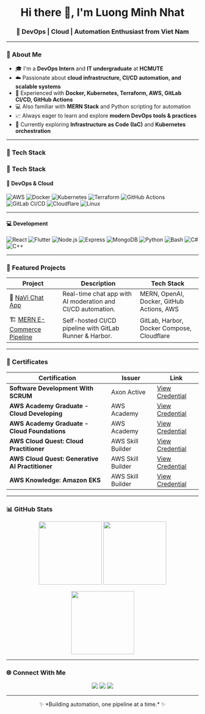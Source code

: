<h1 align="center">Hi there 👋, I'm Luong Minh Nhat</h1>
<h3 align="center">🚀 DevOps | Cloud | Automation Enthusiast from Viet Nam</h3>

---

### 🌟 About Me

- 🎓 I'm a **DevOps Intern** and **IT undergraduate** at **HCMUTE**  
- ☁️ Passionate about **cloud infrastructure, CI/CD automation, and scalable systems**  
- 🧰 Experienced with **Docker, Kubernetes, Terraform, AWS, GitLab CI/CD, GitHub Actions**  
- 💻 Also familiar with **MERN Stack** and Python scripting for automation  
- 📈 Always eager to learn and explore **modern DevOps tools & practices**  
- 🌱 Currently exploring **Infrastructure as Code (IaC)** and **Kubernetes orchestration**  

---

### 🧠 Tech Stack

### 🧠 Tech Stack

#### 🚀 DevOps & Cloud

![AWS](https://img.shields.io/badge/AWS-FF9900?style=for-the-badge&logo=amazon-aws&logoColor=white)
![Docker](https://img.shields.io/badge/Docker-2496ED?style=for-the-badge&logo=docker&logoColor=white)
![Kubernetes](https://img.shields.io/badge/Kubernetes-326CE5?style=for-the-badge&logo=kubernetes&logoColor=white)
![Terraform](https://img.shields.io/badge/Terraform-7B42BC?style=for-the-badge&logo=terraform&logoColor=white)
![GitHub Actions](https://img.shields.io/badge/GitHub_Actions-2088FF?style=for-the-badge&logo=githubactions&logoColor=white)
![GitLab CI/CD](https://img.shields.io/badge/GitLab_CI%2FCD-FC6D26?style=for-the-badge&logo=gitlab&logoColor=white)
![Cloudflare](https://img.shields.io/badge/Cloudflare-F38020?style=for-the-badge&logo=cloudflare&logoColor=white)
![Linux](https://img.shields.io/badge/Linux-333333?style=for-the-badge&logo=linux&logoColor=FCC624)

---

#### 💻 Development

![React](https://img.shields.io/badge/React-20232A?style=for-the-badge&logo=react&logoColor=61DAFB)
![Flutter](https://img.shields.io/badge/Flutter-0468D7?style=for-the-badge&logo=flutter&logoColor=white)
![Node.js](https://img.shields.io/badge/Node.js-3C873A?style=for-the-badge&logo=node.js&logoColor=white)
![Express](https://img.shields.io/badge/Express-000000?style=for-the-badge&logo=express&logoColor=white)
![MongoDB](https://img.shields.io/badge/MongoDB-4EA94B?style=for-the-badge&logo=mongodb&logoColor=white)
![Python](https://img.shields.io/badge/Python-3776AB?style=for-the-badge&logo=python&logoColor=FFD43B)
![Bash](https://img.shields.io/badge/Bash-121011?style=for-the-badge&logo=gnu-bash&logoColor=white)
![C#](https://img.shields.io/badge/C%23-68217A?style=for-the-badge&logo=c-sharp&logoColor=white)
![C++](https://img.shields.io/badge/C++-00599C?style=for-the-badge&logo=cplusplus&logoColor=white)

---

### 🧩 Featured Projects

| Project | Description | Tech Stack |
|----------|--------------|------------|
| 💬 [NaVi Chat App](https://github.com/nhat3107/NaVi) | Real-time chat app with AI moderation and CI/CD automation. | MERN, OpenAI, Docker, GitHub Actions, AWS |
| 🏗️ [MERN E-Commerce Pipeline](https://gitlab.benjaminluong.id.vn/nhat3107/mern-ecommerce) | Self-hosted CI/CD pipeline with GitLab Runner & Harbor. | GitLab, Harbor, Docker Compose, Cloudflare |

---

### 🏅 Certificates

| Certification | Issuer | Link |
|----------------|---------|------|
| **Software Development With SCRUM** | Axon Active | [View Credential](https://verified.sertifier.com/en/verify/63606034466208/) |
| **AWS Academy Graduate - Cloud Developing** | AWS Academy | [View Credential](https://www.credly.com/badges/31413291-d9ba-4658-9913-f373ffc1d3b9) |
| **AWS Academy Graduate - Cloud Foundations** | AWS Academy | [View Credential](https://www.credly.com/badges/0aec37ce-d2f8-46ba-9c28-9bde0a504810) |
| **AWS Cloud Quest: Cloud Practitioner** | AWS Skill Builder| [View Credential](https://www.credly.com/badges/0fcb9815-dc1c-43c2-a78b-11be00f6a79f) |
| **AWS Cloud Quest: Generative AI Practitioner** | AWS Skill Builder | [View Credential](https://www.credly.com/badges/14d15b3a-71fb-496a-b9c6-0babd40802a1) |
| **AWS Knowledge: Amazon EKS** | AWS Skill Builder | [View Credential](https://www.credly.com/badges/4ffce96e-9796-4fde-ab81-6f9882956b12) |

---

### 📊 GitHub Stats

<p align="center">
  <img height="165" src="https://github-readme-stats.vercel.app/api?username=nhat3107&show_icons=true&theme=tokyonight&hide_border=true" />
  <img height="165" src="https://github-readme-stats.vercel.app/api/top-langs/?username=nhat3107&layout=compact&theme=tokyonight&hide_border=true" />
</p>

<p align="center">
  <img height="165" src="https://streak-stats.demolab.com?user=nhat3107&theme=tokyonight&hide_border=true" />
</p>

---

### 🌐 Connect With Me

<p align="center">
  <a href="https://linkedin.com/in/minh-nhat-luong" target="_blank"><img src="https://img.shields.io/badge/LinkedIn-0A66C2?style=for-the-badge&logo=linkedin&logoColor=white"/></a>
  <a href="mailto:nhatluong.it@gmail.com"><img src="https://img.shields.io/badge/Gmail-D14836?style=for-the-badge&logo=gmail&logoColor=white"/></a>
  <a href="https://github.com/nhat3107"><img src="https://img.shields.io/badge/GitHub-171515?style=for-the-badge&logo=github&logoColor=white"/></a>
</p>

---

<p align="center">✨ *Building automation, one pipeline at a time.* ✨</p>
